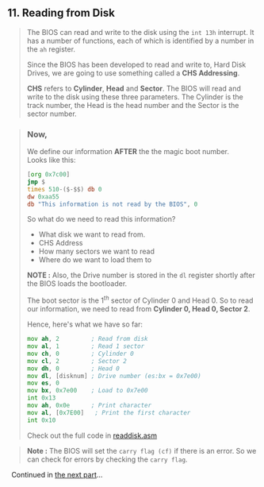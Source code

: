 
## 11. Reading from Disk

> The BIOS can read and write to the disk using the `int 13h` interrupt. It has a number of functions, each of which is identified by a number in the `ah` register.
>
> Since the BIOS has been developed to read and write to, Hard Disk Drives, we are going to use something called a **CHS Addressing**.
>
> **CHS** refers to **Cylinder**, **Head** and **Sector**. The BIOS will read and write to the disk using these three parameters. The Cylinder is the track number, the Head is the head number and the Sector is the sector number.

> ### Now,
>
> We define our information **AFTER** the the magic boot number.<br>
> Looks like this:
> ```asm
> [org 0x7c00]
> jmp $
> times 510-($-$$) db 0
> dw 0xaa55
> db "This information is not read by the BIOS", 0
> ```
>
> So what do we need to read this information?
> - What disk we want to read from.
> - CHS Address
> - How many sectors we want to read
> - Where do we want to load them to
>
> **NOTE :** Also, the Drive number is stored in the `dl` register shortly after the BIOS loads the bootloader.
>
> The boot sector is the $1^{th}$ sector of Cylinder 0 and Head 0. So to read our information, we need to read from **Cylinder 0, Head 0, Sector 2**.
>
> Hence, here's what we have so far:
> ```asm
> mov ah, 2         ; Read from disk
> mov al, 1         ; Read 1 sector
> mov ch, 0         ; Cylinder 0
> mov cl, 2         ; Sector 2
> mov dh, 0         ; Head 0
> mov dl, [disknum] ; Drive number (es:bx = 0x7e00)
> mov es, 0
> mov bx, 0x7e00    ; Load to 0x7e00
> int 0x13
> mov ah, 0x0e      ; Print character
> mov al, [0x7E00]   ; Print the first character
> int 0x10
> ```
>
> Check out the full code in <a href="../readdisk.asm">readdisk.asm</a>

> **Note :** The BIOS will set the `carry flag (cf)` if there is an error. So we can check for errors by checking the `carry flag`.


&nbsp;
Continued in <a href="./protectedMode.md">the next part</a>...